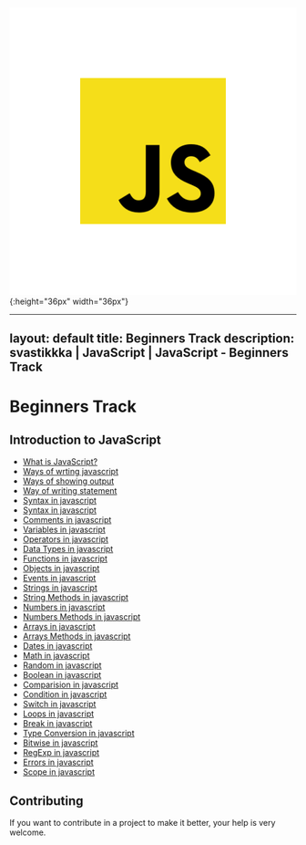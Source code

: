 ![Javascript](Image/js.png){:height="36px" width="36px"}

---
layout: default
title: Beginners Track
description: svastikkka | JavaScript | JavaScript - Beginners Track
---

# Beginners Track

## Introduction to JavaScript
- [What is JavaScript?](Introduction/Introduction.md) 
- [Ways of  wrting javascript](WaysOfWrtingJavascript/WaysOfWrtingJavascript.md) 
- [Ways of  showing  output](WaysOfShowingOutput/WaysOfShowingOutput.md)
- [Way of writing statement](WayOfWritingStatement/WayOfWritingStatement.md) 
- [Syntax in javascript](SyntaxInJavascript/SyntaxInJavascript.md) 
- [Syntax in javascript](Introduction/Introduction.md) 
- [Comments in javascript](Introduction/Introduction.md) 
- [Variables in javascript](Introduction/Introduction.md) 
- [Operators in javascript](Introduction/Introduction.md) 
- [Data Types in javascript](Introduction/Introduction.md) 
- [Functions in javascript](Introduction/Introduction.md) 
- [Objects in javascript](Introduction/Introduction.md) 
- [Events in javascript](Introduction/Introduction.md) 
- [Strings in javascript](Introduction/Introduction.md) 
- [String Methods in javascript](Introduction/Introduction.md) 
- [Numbers in javascript](Introduction/Introduction.md) 
- [Numbers Methods in javascript](Introduction/Introduction.md) 
- [Arrays in javascript](Introduction/Introduction.md) 
- [Arrays Methods in javascript](Introduction/Introduction.md) 
- [Dates in javascript](Introduction/Introduction.md) 
- [Math in javascript](Introduction/Introduction.md) 
- [Random in javascript](Introduction/Introduction.md) 
- [Boolean in javascript](Introduction/Introduction.md) 
- [Comparision in javascript](Introduction/Introduction.md) 
- [Condition in javascript](Introduction/Introduction.md) 
- [Switch in javascript](Introduction/Introduction.md) 
- [Loops in javascript](Introduction/Introduction.md) 
- [Break in javascript](Introduction/Introduction.md) 
- [Type Conversion in javascript](Introduction/Introduction.md) 
- [Bitwise in javascript](Introduction/Introduction.md) 
- [RegExp in javascript](Introduction/Introduction.md) 
- [Errors in javascript](Introduction/Introduction.md) 
- [Scope in javascript](Introduction/Introduction.md) 

## Contributing
If you want to contribute in a project to make it better, your help is very welcome.



